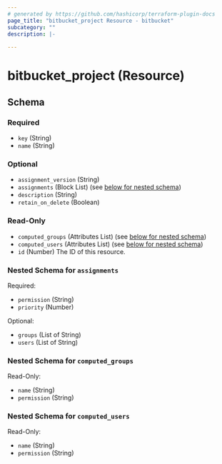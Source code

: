 ```yaml
---
# generated by https://github.com/hashicorp/terraform-plugin-docs
page_title: "bitbucket_project Resource - bitbucket"
subcategory: ""
description: |-
  
---
```


# bitbucket_project (Resource)





<!-- schema generated by tfplugindocs -->
## Schema

### Required

- `key` (String)
- `name` (String)

### Optional

- `assignment_version` (String)
- `assignments` (Block List) (see [below for nested schema](#nestedblock--assignments))
- `description` (String)
- `retain_on_delete` (Boolean)

### Read-Only

- `computed_groups` (Attributes List) (see [below for nested schema](#nestedatt--computed_groups))
- `computed_users` (Attributes List) (see [below for nested schema](#nestedatt--computed_users))
- `id` (Number) The ID of this resource.

<a id="nestedblock--assignments"></a>
### Nested Schema for `assignments`

Required:

- `permission` (String)
- `priority` (Number)

Optional:

- `groups` (List of String)
- `users` (List of String)


<a id="nestedatt--computed_groups"></a>
### Nested Schema for `computed_groups`

Read-Only:

- `name` (String)
- `permission` (String)


<a id="nestedatt--computed_users"></a>
### Nested Schema for `computed_users`

Read-Only:

- `name` (String)
- `permission` (String)
